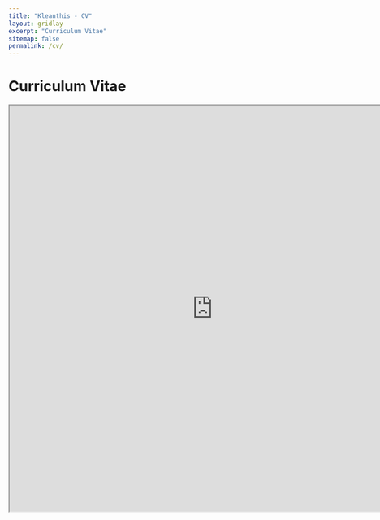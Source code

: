 ```yaml
---
title: "Kleanthis - CV"
layout: gridlay
excerpt: "Curriculum Vitae"
sitemap: false
permalink: /cv/
---
```


# Curriculum Vitae

<iframe src="https://drive.google.com/file/d/194FFIThMIKF6Id6lKmmGq47vNFvVnD1W/preview" width="800" height="800" allow="autoplay"></iframe>

